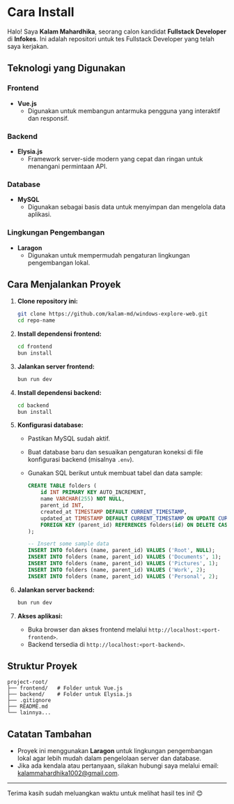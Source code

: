 # Cara Install

Halo! Saya **Kalam Mahardhika**, seorang calon kandidat **Fullstack Developer** di **Infokes**. Ini adalah repositori untuk tes Fullstack Developer yang telah saya kerjakan.

## Teknologi yang Digunakan

### Frontend
- **Vue.js**
  - Digunakan untuk membangun antarmuka pengguna yang interaktif dan responsif.

### Backend
- **Elysia.js**
  - Framework server-side modern yang cepat dan ringan untuk menangani permintaan API.

### Database
- **MySQL**
  - Digunakan sebagai basis data untuk menyimpan dan mengelola data aplikasi.

### Lingkungan Pengembangan
- **Laragon**
  - Digunakan untuk mempermudah pengaturan lingkungan pengembangan lokal.

## Cara Menjalankan Proyek

1. **Clone repository ini:**
   ```bash
   git clone https://github.com/kalam-md/windows-explore-web.git
   cd repo-name
   ```

2. **Install dependensi frontend:**
   ```bash
   cd frontend
   bun install
   ```

3. **Jalankan server frontend:**
   ```bash
   bun run dev
   ```

4. **Install dependensi backend:**
   ```bash
   cd backend
   bun install
   ```

5. **Konfigurasi database:**
   - Pastikan MySQL sudah aktif.
   - Buat database baru dan sesuaikan pengaturan koneksi di file konfigurasi backend (misalnya `.env`).
   - Gunakan SQL berikut untuk membuat tabel dan data sample:

     ```sql
     CREATE TABLE folders (
         id INT PRIMARY KEY AUTO_INCREMENT,
         name VARCHAR(255) NOT NULL,
         parent_id INT,
         created_at TIMESTAMP DEFAULT CURRENT_TIMESTAMP,
         updated_at TIMESTAMP DEFAULT CURRENT_TIMESTAMP ON UPDATE CURRENT_TIMESTAMP,
         FOREIGN KEY (parent_id) REFERENCES folders(id) ON DELETE CASCADE
     );

     -- Insert some sample data
     INSERT INTO folders (name, parent_id) VALUES ('Root', NULL);
     INSERT INTO folders (name, parent_id) VALUES ('Documents', 1);
     INSERT INTO folders (name, parent_id) VALUES ('Pictures', 1);
     INSERT INTO folders (name, parent_id) VALUES ('Work', 2);
     INSERT INTO folders (name, parent_id) VALUES ('Personal', 2);
     ```

6. **Jalankan server backend:**
   ```bash
   bun run dev
   ```

7. **Akses aplikasi:**
   - Buka browser dan akses frontend melalui `http://localhost:<port-frontend>`.
   - Backend tersedia di `http://localhost:<port-backend>`.

## Struktur Proyek

```
project-root/
├── frontend/   # Folder untuk Vue.js
├── backend/    # Folder untuk Elysia.js
├── .gitignore
├── README.md
└── lainnya...
```

## Catatan Tambahan
- Proyek ini menggunakan **Laragon** untuk lingkungan pengembangan lokal agar lebih mudah dalam pengelolaan server dan database.
- Jika ada kendala atau pertanyaan, silakan hubungi saya melalui email: [kalammahardhika1002@gmail.com](mailto:kalammahardhika1002@gmail.com).

---

Terima kasih sudah meluangkan waktu untuk melihat hasil tes ini! 😊
